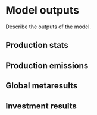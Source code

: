 # Model outputs

Describe the outputs of the model.

## Production stats

## Production emissions

## Global metaresults

## Investment results
